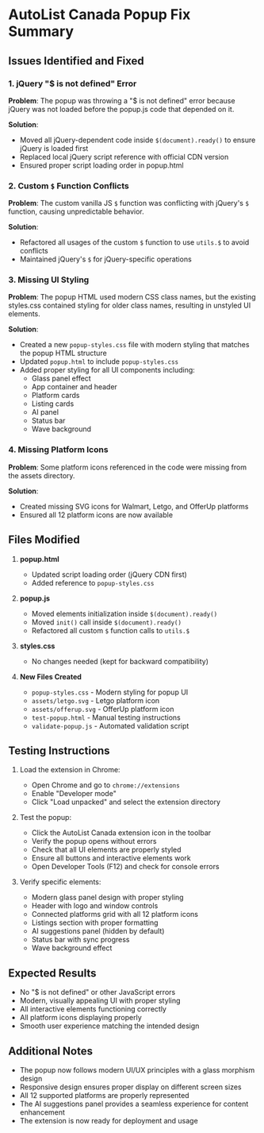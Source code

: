 # AutoList Canada Popup Fix Summary

## Issues Identified and Fixed

### 1. jQuery "$ is not defined" Error
**Problem**: The popup was throwing a "$ is not defined" error because jQuery was not loaded before the popup.js code that depended on it.

**Solution**:
- Moved all jQuery-dependent code inside `$(document).ready()` to ensure jQuery is loaded first
- Replaced local jQuery script reference with official CDN version
- Ensured proper script loading order in popup.html

### 2. Custom `$` Function Conflicts
**Problem**: The custom vanilla JS `$` function was conflicting with jQuery's `$` function, causing unpredictable behavior.

**Solution**:
- Refactored all usages of the custom `$` function to use `utils.$` to avoid conflicts
- Maintained jQuery's `$` for jQuery-specific operations

### 3. Missing UI Styling
**Problem**: The popup HTML used modern CSS class names, but the existing styles.css contained styling for older class names, resulting in unstyled UI elements.

**Solution**:
- Created a new `popup-styles.css` file with modern styling that matches the popup HTML structure
- Updated `popup.html` to include `popup-styles.css`
- Added proper styling for all UI components including:
  - Glass panel effect
  - App container and header
  - Platform cards
  - Listing cards
  - AI panel
  - Status bar
  - Wave background

### 4. Missing Platform Icons
**Problem**: Some platform icons referenced in the code were missing from the assets directory.

**Solution**:
- Created missing SVG icons for Walmart, Letgo, and OfferUp platforms
- Ensured all 12 platform icons are now available

## Files Modified

1. **popup.html**
   - Updated script loading order (jQuery CDN first)
   - Added reference to `popup-styles.css`

2. **popup.js**
   - Moved elements initialization inside `$(document).ready()`
   - Moved `init()` call inside `$(document).ready()`
   - Refactored all custom `$` function calls to `utils.$`

3. **styles.css**
   - No changes needed (kept for backward compatibility)

4. **New Files Created**
   - `popup-styles.css` - Modern styling for popup UI
   - `assets/letgo.svg` - Letgo platform icon
   - `assets/offerup.svg` - OfferUp platform icon
   - `test-popup.html` - Manual testing instructions
   - `validate-popup.js` - Automated validation script

## Testing Instructions

1. Load the extension in Chrome:
   - Open Chrome and go to `chrome://extensions`
   - Enable "Developer mode"
   - Click "Load unpacked" and select the extension directory

2. Test the popup:
   - Click the AutoList Canada extension icon in the toolbar
   - Verify the popup opens without errors
   - Check that all UI elements are properly styled
   - Ensure all buttons and interactive elements work
   - Open Developer Tools (F12) and check for console errors

3. Verify specific elements:
   - Modern glass panel design with proper styling
   - Header with logo and window controls
   - Connected platforms grid with all 12 platform icons
   - Listings section with proper formatting
   - AI suggestions panel (hidden by default)
   - Status bar with sync progress
   - Wave background effect

## Expected Results

- No "$ is not defined" or other JavaScript errors
- Modern, visually appealing UI with proper styling
- All interactive elements functioning correctly
- All platform icons displaying properly
- Smooth user experience matching the intended design

## Additional Notes

- The popup now follows modern UI/UX principles with a glass morphism design
- Responsive design ensures proper display on different screen sizes
- All 12 supported platforms are properly represented
- The AI suggestions panel provides a seamless experience for content enhancement
- The extension is now ready for deployment and usage
